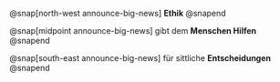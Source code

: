 @snap[north-west announce-big-news]
**Ethik**
@snapend

@snap[midpoint announce-big-news]
gibt dem **Menschen Hilfen**
@snapend


@snap[south-east announce-big-news]
für sittliche **Entscheidungen**
@snapend